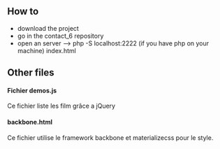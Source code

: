 ## How to 
- download the project
- go in the contact_6 repository
- open an server  --> php -S localhost:2222 (if you have php on your machine)
index.html

## Other files
#### Fichier demos.js
Ce fichier liste les film grâce a jQuery

#### backbone.html
Ce fichier utilise le framework backbone et materializecss pour le style. 
